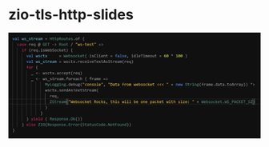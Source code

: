 # zio-tls-http-slides

![alt text](https://github.com/ollls/zio-tls-http-slides/blob/main/WebSocket.jpg)
